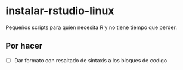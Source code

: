 # instalar-rstudio-linux
Pequeños scripts para quien necesita R y no tiene tiempo que perder.

## Por hacer

- [ ] Dar formato con resaltado de sintaxis a los bloques de codigo
